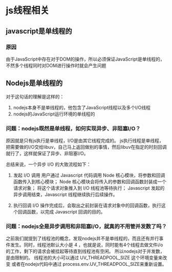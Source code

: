 # js线程相关

## javascript是单线程的

### 原因
由于JavaScript中存在对于DOM的操作，所以必须保证JavaScript是单线程的，不然多个线程同时对DOM进行操作时就会产生问题


## Nodejs是单线程的

对于这句话的理解是这样的：

1. nodejs本身不是单线程的，他包含了JavaScript线程以及多个I/O线程
2. nodejs的JavaScript运行环境的单线程的

### 问题：nodejs既然是单线程，如何实现异步、非阻塞I/O？
原因就是只有js执行是单线程，I/O是由其它线程完成的。
js执行线程是单线程，把需要做的I/O交给libuv，自己马上返回做别的事情，然后libuv在指定的时刻回调就行了，这样就保证了异步、非阻塞I/O。

总结来说，一个异步 I/O 的大致流程如下：

1. 发起 I/O 调用
用户通过 Javascript 代码调用 Node 核心模块，将参数和回调函数传入到核心模块；
Node 核心模块会将传入的参数和回调函数封装成一个请求对象；
将这个请求对象推入到 I/O 线程池等待执行；
Javascript 发起的异步调用结束，Javascript 线程继续执行后续操作。

2. 执行回调
I/O 操作完成后，会取出之前封装在请求对象中的回调函数，执行这个回调函数，以完成 Javascript 回调的目的。

### 问题：nodejs全是异步调用和非阻塞I/O，就真的不用管并发数了吗？
之前我们就提到了线程池的概念，发现nodejs并不是单线程的，而且还有并行事件发生。同时，线程池默认大小是 4 ，也就是说，同时能有4个线程去做文件i/o的工作，剩下的请求会被挂起等待直到线程池有空闲。 所以nodejs对于并发数，是由限制的。
线程池的大小可以通过 UV_THREADPOOL_SIZE 这个环境变量来改变 或者在nodejs代码中通过 process.env.UV_THREADPOOL_SIZE来重新设置。

